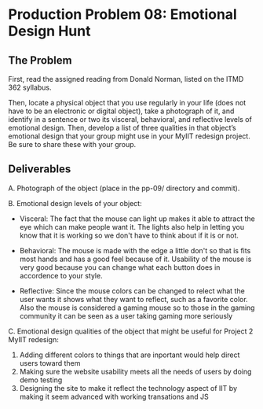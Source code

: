 # Production Problem 08: Emotional Design Hunt

## The Problem

First, read the assigned reading from Donald Norman, listed on the ITMD 362 syllabus.

Then, locate a physical object that you use regularly in your life (does not have to be an electronic or digital object), take a photograph of it, and identify in a sentence or two its visceral, behavioral, and reflective levels of emotional design. Then, develop a list of three qualities in that object’s emotional design that your group might use in your MyIIT redesign project. Be sure to share these with your group.

## Deliverables

A. Photograph of the object (place in the pp-09/ directory and commit).

B. Emotional design levels of your object:

* Visceral: The fact that the mouse can light up makes it able to attract the eye which can make people want it. The lights also help in letting you know that it is working so we don't have to think about if it is or not.

* Behavioral: The mouse is made with the edge a little don't so that is fits most hands and has a good feel because of it. Usability of the mouse is very good because you can change what each button does in accordence to your style. 

* Reflective: Since the mouse colors can be changed to relect what the user wants it shows what they want to reflect, such as a favorite color. Also the mouse is considered a gaming mouse so to those in the gaming community it can be seen as a user taking gaming more seriously 

C.  Emotional design qualities of the object that might be useful for Project 2 MyIIT redesign:

1. Adding different colors to things that are inportant would help direct users toward them
2. Making sure the website usability meets all the needs of users by doing demo testing 
3. Designing the site to make it reflect the technology aspect of IIT by making it seem advanced with working transations and JS
